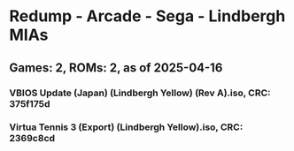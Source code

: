 # Redump - Arcade - Sega - Lindbergh MIAs
## Games: 2, ROMs: 2, as of 2025-04-16

### VBIOS Update (Japan) (Lindbergh Yellow) (Rev A).iso, CRC: 375f175d
### Virtua Tennis 3 (Export) (Lindbergh Yellow).iso, CRC: 2369c8cd
